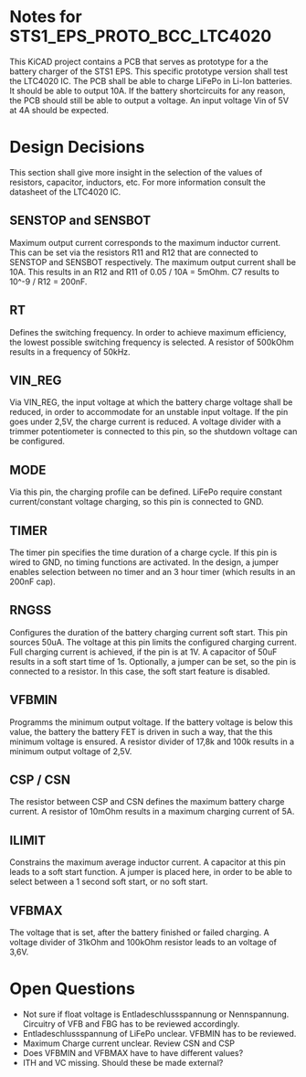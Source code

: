 # Notes for STS1_EPS_PROTO_BCC_LTC4020

This KiCAD project contains a PCB that serves as prototype for a the battery charger of the STS1 EPS. This specific prototype version shall test the LTC4020 IC. The PCB shall be able to charge LiFePo in Li-Ion batteries. It should be able to output 10A. If the battery shortcircuits for any reason, the PCB should still be able to output a voltage. An input voltage Vin of 5V at 4A should be expected.  
# Design Decisions
This section shall give more insight in the selection of the values of resistors, capacitor, inductors, etc. For more information consult the  datasheet of the LTC4020 IC.
## SENSTOP and SENSBOT
Maximum output current corresponds to the maximum inductor current. This can be set via the resistors R11 and R12 that are connected to SENSTOP and SENSBOT respectively. The maximum output current shall be 10A. This results in an R12 and R11 of 0.05 / 10A = 5mOhm. C7 results to 10^-9 / R12 = 200nF.
## RT
Defines the switching frequency. In order to achieve maximum efficiency, the lowest possible switching frequency is selected. A resistor of 500kOhm results in a frequency of 50kHz.
##  VIN_REG
Via VIN_REG, the input voltage at which the battery charge voltage shall be reduced, in order to accommodate for an unstable input voltage. If the pin goes under 2,5V, the charge current is reduced. A voltage divider with a trimmer potentiometer is connected to this pin, so the shutdown voltage can be configured.
## MODE
Via this pin, the charging profile can be defined. LiFePo require constant current/constant voltage charging, so this pin is connected to GND. 
## TIMER
The timer pin specifies the time duration of a charge cycle. If this pin is wired to GND, no timing functions are activated. In the design, a jumper enables selection between no timer and an 3 hour timer (which results in an 200nF cap). 
## RNGSS
Configures the duration of the battery charging current soft start. This pin sources 50uA. The voltage at this pin limits the configured charging current. Full charging current is achieved, if the pin is at 1V. A capacitor of 50uF results in a soft start time of 1s. Optionally, a jumper can be set, so the pin is connected to a resistor. In this case, the soft start feature is disabled.
## VFBMIN
Programms the minimum output voltage. If the battery voltage is below this value, the battery the battery FET is driven in such a way, that the this minimum voltage is ensured. A resistor divider of 17,8k and 100k results in a minimum output voltage of 2,5V.
## CSP / CSN
The resistor between CSP and CSN defines the maximum battery charge current. A resistor of 10mOhm results in a maximum charging current of 5A.
## ILIMIT
Constrains the maximum average inductor current. A capacitor at this pin leads to a soft start function. A jumper is placed here, in order to be able to select between a 1 second soft start, or no soft start. 
## VFBMAX
The voltage that is set, after the battery finished or failed charging. A voltage divider of 31kOhm and 100kOhm resistor leads to an voltage of 3,6V.


# Open Questions
* Not sure if float voltage is Entladeschlussspannung or Nennspannung. Circuitry of VFB and FBG has to be reviewed accordingly.
* Entladeschlussspannung of LiFePo unclear. VFBMIN has to be reviewed.
* Maximum Charge current unclear. Review CSN and CSP
* Does VFBMIN and VFBMAX have to have different values? 
* ITH and VC missing. Should these be made external? 



